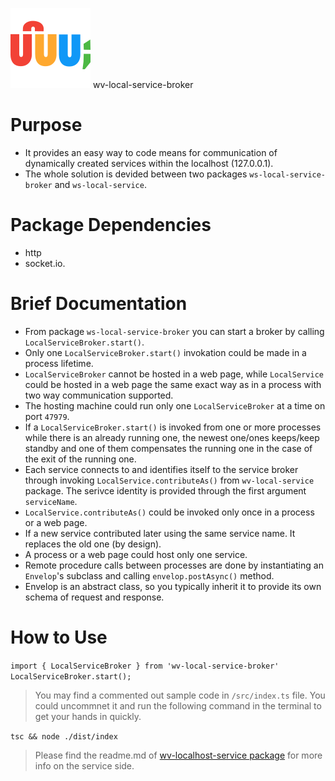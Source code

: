 ![](https://raw.githubusercontent.com/wV-software/icons/main/Wv/Product%20Icon/wv_128x128.png) wv-local-service-broker
# Purpose
- It provides an easy way to code means for communication of dynamically created services within the localhost (127.0.0.1).
- The whole solution is devided between two packages `ws-local-service-broker` and `ws-local-service`.
# Package Dependencies
- http
- socket.io.

# Brief Documentation
- From package `ws-local-service-broker` you can start a broker by calling `LocalServiceBroker.start()`. 
- Only one `LocalServiceBroker.start()` invokation could be made in a process lifetime.
- `LocalServiceBroker` cannot be hosted in a web page, while `LocalService` could be hosted in a web page the same exact way as in a process with two way communication supported.
- The hosting machine could run only one `LocalServiceBroker` at a time on port `47979`.
- If a `LocalServiceBroker.start()` is invoked from one or more processes while there is an already running one, the newest one/ones keeps/keep standby and one of them compensates the running one in the case of the exit of the running one.
- Each service connects to and identifies itself to the service broker through invoking `LocalService.contributeAs()` from `wv-local-service` package. The serivce identity is provided through the first argument `serviceName`.
- `LocalService.contributeAs()` could be invoked only once in a process or a web page.
- If a new service contributed later using the same service name. It replaces the old one (by design).
- A process or a web page could host only one service.
- Remote procedure calls between processes are done by instantiating an `Envelop`'s subclass and calling `envelop.postAsync()` method.
- Envelop is an abstract class, so you typically inherit it to provide its own schema of request and response.
 
# How to Use
`import { LocalServiceBroker } from 'wv-local-service-broker'`<br/>
`LocalServiceBroker.start();`



> You may find a commented out sample code in `/src/index.ts` file.
You could uncommnet it and run the following command in the terminal to get your hands in quickly.

`tsc && node ./dist/index`


> Please find the readme.md of [wv-localhost-service package](https://github.com/wV-software/wv-local-service) for more info on the service side.
